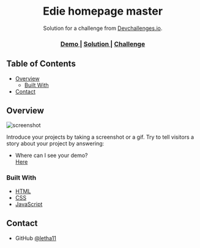 <!-- Please update value in the {}  -->

<h1 align="center">Edie homepage master</h1>

<div align="center">
   Solution for a challenge from  <a href="http://devchallenges.io" target="_blank">Devchallenges.io</a>.
</div>

<div align="center">
  <h3>
    <a href="https://letha11.github.io/edie-homepage-master/">
      Demo
    </a>
    <span> | </span>
    <a href="https://github.com/letha11/edie-homepage-master">
      Solution
    </a>
    <span> | </span>
    <a href="https://devchallenges.io/challenges/xobQBuf8zWWmiYMIAZe0">
      Challenge
    </a>
  </h3>
</div>

<!-- TABLE OF CONTENTS -->

## Table of Contents

- [Overview](#overview)
  - [Built With](#built-with)
- [Contact](#contact)

<!-- OVERVIEW -->

## Overview

![screenshot](https://user-images.githubusercontent.com/35961014/101323196-dc797b00-389a-11eb-96da-f44e118ffc9e.png)

Introduce your projects by taking a screenshot or a gif. Try to tell visitors a story about your project by answering:

- Where can I see your demo? <br>
  [Here](https://letha11.github.io/edie-homepage-master/)

### Built With

<!-- This section should list any major frameworks that you built your project using. Here are a few examples.-->

- [HTML](https://html.com/)
- [CSS](https://en.wikipedia.org/wiki/CSS)
- [JavaScript](https://www.javascript.com/)

## Contact

- GitHub [@letha11](https://{github.com/letha11)
